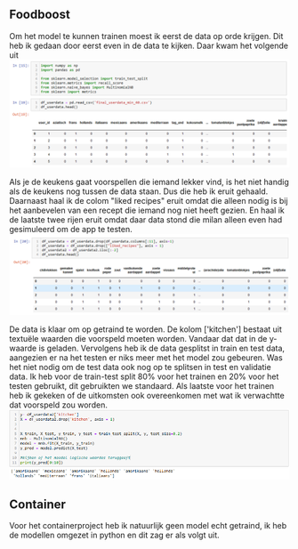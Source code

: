## Foodboost

Om het model te kunnen trainen moest ik eerst de data op orde krijgen.
Dit heb ik gedaan door eerst even in de data te kijken.
Daar kwam het volgende uit 
![training a model](https://github.com/Bram-tenCate/Minor-datascience/blob/main/training%20a%20model.png)

Als je de keukens gaat voorspellen die iemand lekker vind, is het niet handig als de keukens nog tussen de data staan. Dus die heb ik eruit gehaald. 
Daarnaast haal ik de colom "liked recipes" eruit omdat die alleen nodig is bij het aanbevelen van een recept die iemand nog niet heeft gezien.
En haal ik de laatste twee rijen eruit omdat daar data stond die milan alleen even had gesimuleerd om de app te testen.
![selecting a model](https://github.com/Bram-tenCate/Minor-datascience/blob/main/selecting%20data.png)

De data is klaar om op getraind te worden. De kolom ['kitchen'] bestaat uit textuële waarden die voorspeld moeten worden.
Vandaar dat dat in de y-waarde is geladen.
Vervolgens heb ik de data gesplitst in train en test data, aangezien er na het testen er niks meer met het model zou gebeuren. 
Was het niet nodig om de test data ook nog op te splitsen in test en validatie data. 
Ik heb voor de train-test split 80% voor het trainen en 20% voor het testen gebruikt, dit gebruikten we standaard.
Als laatste voor het trainen heb ik gekeken of de uitkomsten ook overeenkomen met wat ik verwachtte dat voorspeld zou worden.
![training](https://github.com/Bram-tenCate/Minor-datascience/blob/main/training%20of%20the%20model4.png)

## Container

Voor het containerproject heb ik natuurlijk geen model echt getraind, ik heb de modellen omgezet in python en dit zag er als volgt uit. 
